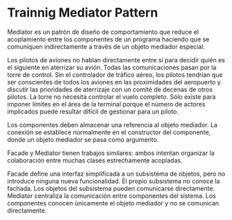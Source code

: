 # Trainnig Mediator Pattern

Mediator es un patrón de diseño de comportamiento que reduce el acoplamiento entre los componentes de un programa haciendo que se comuniquen indirectamente a través de un objeto mediador especial.

Los pilotos de aviones no hablan directamente entre sí para decidir quién es el siguiente en aterrizar su avión. Todas las comunicaciones pasan por la torre de control.
Sin el controlador de tráfico aéreo, los pilotos tendrían que ser conscientes de todos los aviones en las proximidades del aeropuerto y discutir las prioridades de aterrizaje con un comité de decenas de otros pilotos.
La torre no necesita controlar el vuelo completo. Sólo existe para imponer límites en el área de la terminal porque el número de actores implicados puede resultar difícil de gestionar para un piloto.

Los componentes deben almacenar una referencia al objeto mediador. La conexión se establece normalmente en el constructor del componente, donde un objeto mediador se pasa como argumento.

Facade y Mediator tienen trabajos similares: ambos intentan organizar la colaboración entre muchas clases estrechamente acopladas.

Facade define una interfaz simplificada a un subsistema de objetos, pero no introduce ninguna nueva funcionalidad. El propio subsistema no conoce la fachada. Los objetos del subsistema pueden comunicarse directamente.
Mediator centraliza la comunicación entre componentes del sistema. Los componentes conocen únicamente el objeto mediador y no se comunican directamente.